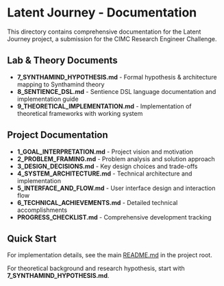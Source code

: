 # Latent Journey - Documentation

This directory contains comprehensive documentation for the Latent Journey project, a submission for the CIMC Research Engineer Challenge.

## Lab & Theory Documents

- **7_SYNTHAMIND_HYPOTHESIS.md** - Formal hypothesis & architecture mapping to Synthamind theory
- **8_SENTIENCE_DSL.md** - Sentience DSL language documentation and implementation guide
- **9_THEORETICAL_IMPLEMENTATION.md** - Implementation of theoretical frameworks with working system

## Project Documentation

- **1_GOAL_INTERPRETATION.md** - Project vision and motivation
- **2_PROBLEM_FRAMING.md** - Problem analysis and solution approach
- **3_DESIGN_DECISIONS.md** - Key design choices and trade-offs
- **4_SYSTEM_ARCHITECTURE.md** - Technical architecture and implementation
- **5_INTERFACE_AND_FLOW.md** - User interface design and interaction flow
- **6_TECHNICAL_ACHIEVEMENTS.md** - Detailed technical accomplishments
- **PROGRESS_CHECKLIST.md** - Comprehensive development tracking

## Quick Start

For implementation details, see the main [README.md](../README.md) in the project root.

For theoretical background and research hypothesis, start with **7_SYNTHAMIND_HYPOTHESIS.md**.
